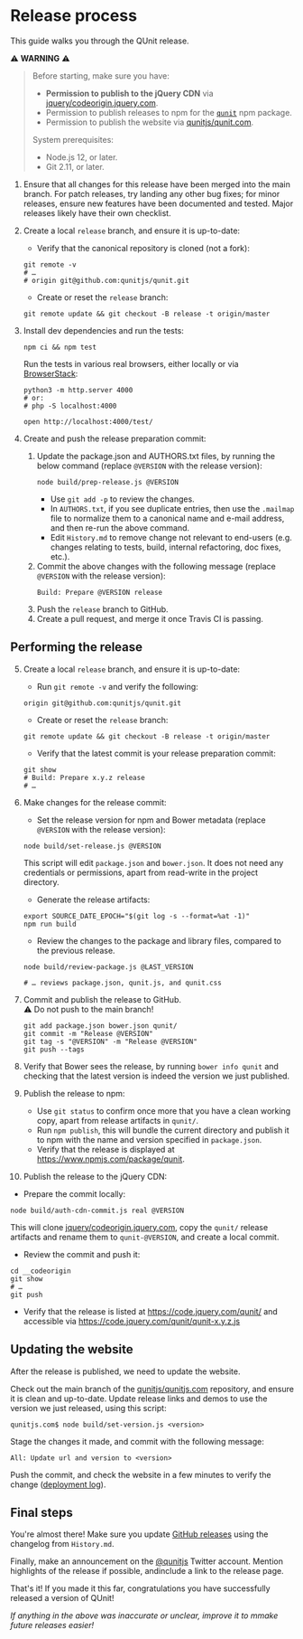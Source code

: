 # Release process

This guide walks you through the QUnit release.

⚠️ **WARNING** ⚠️

> Before starting, make sure you have:
>
> * **Permission to publish to the jQuery CDN** via [jquery/codeorigin.jquery.com](https://github.com/jquery/codeorigin.jquery.com).
> * Permission to publish releases to npm for the [`qunit`](https://www.npmjs.com/package/qunit) npm package.
> * Permission to publish the website via [qunitjs/qunit.com](https://github.com/qunitjs/qunitjs.com).
>
> System prerequisites:
>
> * Node.js 12, or later.
> * Git 2.11, or later.

1. Ensure that all changes for this release have been merged into the main branch. For patch releases, try landing any other bug fixes; for minor releases, ensure new features have been documented and tested. Major releases likely have their own checklist.

2. Create a local  `release` branch, and ensure it is up-to-date:
   * Verify that the canonical repository is cloned (not a fork):
   ```
   git remote -v
   # …
   # origin	git@github.com:qunitjs/qunit.git
   ```
   * Create or reset the `release` branch:
   ```
   git remote update && git checkout -B release -t origin/master
   ```

3. Install dev dependencies and run the tests:
   ```
   npm ci && npm test
   ```
   Run the tests in various real browsers, either locally or via [BrowserStack](https://www.browserstack.com/):
   ```
   python3 -m http.server 4000
   # or:
   # php -S localhost:4000

   open http://localhost:4000/test/
   ```

4. Create and push the release preparation commit:

   1. Update the package.json and AUTHORS.txt files, by running the below command (replace `@VERSION` with the release version):
      ```
      node build/prep-release.js @VERSION
      ```
      * Use `git add -p` to review the changes.
      * In `AUTHORS.txt`, if you see duplicate entries, then use the `.mailmap` file to normalize them to a canonical name and e-mail address, and then re-run the above command.
      * Edit `History.md` to remove change not relevant to end-users (e.g. changes relating to tests, build, internal refactoring, doc fixes, etc.).
   2. Commit the above changes with the following message (replace `@VERSION` with the release version):
      ```
      Build: Prepare @VERSION release
      ```
   3. Push the `release` branch to GitHub.
   4. Create a pull request, and merge it once Travis CI is passing.

## Performing the release

5. Create a local  `release` branch, and ensure it is up-to-date:
   * Run `git remote -v` and verify the following:
   ```
   origin git@github.com:qunitjs/qunit.git
   ```
   * Create or reset the `release` branch:
   ```
   git remote update && git checkout -B release -t origin/master
   ```
   * Verify that the latest commit is your release preparation commit:
   ```
   git show
   # Build: Prepare x.y.z release
   # …
   ```

6. Make changes for the release commit:
   * Set the release version for npm and Bower metadata (replace `@VERSION` with the release version):
   ```
   node build/set-release.js @VERSION
   ```
   This script will edit `package.json` and `bower.json`. It does not need any credentials or permissions, apart from read-write in the project directory.

   * Generate the release artifacts:
   ```
   export SOURCE_DATE_EPOCH="$(git log -s --format=%at -1)"
   npm run build
   ```

   * Review the changes to the package and library files, compared to the previous release.
   ```
   node build/review-package.js @LAST_VERSION

   # … reviews package.json, qunit.js, and qunit.css
   ```

7. Commit and publish the release to GitHub.<br>⚠️ Do not push to the main branch!
   ```
   git add package.json bower.json qunit/
   git commit -m "Release @VERSION"
   git tag -s "@VERSION" -m "Release @VERSION"
   git push --tags
   ```

8. Verify that Bower sees the release, by running `bower info qunit` and checking that the latest
   version is indeed the version we just published.

9. Publish the release to npm:
   * Use `git status` to confirm once more that you have a clean working copy, apart from release artifacts in `qunit/`.
   * Run `npm publish`, this will bundle the current directory and publish it to npm with the name and version specified in `package.json`.
   * Verify that the release is displayed at <https://www.npmjs.com/package/qunit>.

10. Publish the release to the jQuery CDN:
   * Prepare the commit locally:
   ```
   node build/auth-cdn-commit.js real @VERSION
   ```
   This will clone [jquery/codeorigin.jquery.com](https://github.com/jquery/codeorigin.jquery.com), copy the `qunit/` release artifacts and rename them to `qunit-@VERSION`, and create a local commit.
   * Review the commit and push it:
   ```
   cd __codeorigin
   git show
   # …
   git push
   ```
   * Verify that the release is listed at <https://code.jquery.com/qunit/> and accessible via <https://code.jquery.com/qunit/qunit-x.y.z.js>

## Updating the website

After the release is published, we need to update the website.

Check out the main branch of the [qunitjs/qunitjs.com](https://github.com/qunitjs/qunitjs.com) repository, and ensure it is clean and up-to-date. Update release links and demos to use the version we just released, using this script:

```
qunitjs.com$ node build/set-version.js <version>
```

Stage the changes it made, and commit with the following message:

```
All: Update url and version to <version>
```

Push the commit, and check the website in a few minutes to verify the change ([deployment log](https://github.com/qunitjs/qunitjs.com/deployments/activity_log?environment=github-pages)).

## Final steps

You're almost there! Make sure you update [GitHub releases](https://github.com/qunitjs/qunit/releases) using the changelog from `History.md`.

Finally, make an announcement on the [@qunitjs](https://twitter.com/qunitjs) Twitter account. Mention highlights of the release if possible, andinclude a link to the release page.

That's it! If you made it this far, congratulations you have successfully released a version of QUnit!

_If anything in the above was inaccurate or unclear, improve it to mmake future releases easier!_
